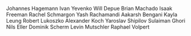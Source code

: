Johannes Hagemann
Ivan Yevenko
Will Depue
Brian Machado
Isaak Freeman
Rachel Schmargon
Yash Rachamandi
Aakarsh Bengani
Kayla Leung
Robert Lukoszko
Alexander Koch
Yaroslav Shipilov
Sulaiman Ghori
Nils Eller
Dominik Scherm
Levin Mutschler
Raphael Volpert
